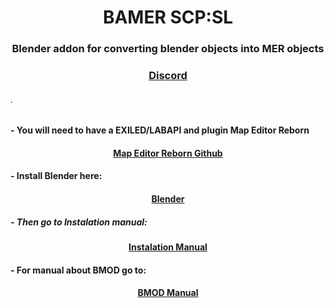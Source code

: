 <h1 align="center">BAMER SCP:SL </h1>


<h3 align="center"> Blender addon for converting blender objects into MER objects</h3>


<h3 align="center" ><a href="https://discord.gg/zfhqTnqc">
      Discord
</a></h3>



<h6>  . </h6>


<h4>  - You will need to have a EXILED/LABAPI and plugin Map Editor Reborn </h4>

 <h4 align="center">     <a   href="https://github.com/Michal78900/MapEditorReborn/tree/main?tab=readme-ov-file">Map Editor Reborn Github</a>    </h4>

<h4>  - Install Blender here: </h4>


 <h4 align="center"><a   href="https://www.blender.org/download">Blender</a> </h4>

<h5>  - Then go to Instalation manual: </h5>


 <h4 align="center"> <a   href="https://github.com/spyraze/BMOD-SCPSL/blob/main/Installation_BMOD.pdf">Instalation Manual</a> </h4>

<h4> - For manual about BMOD go to: </h4>


<h4 align="center"> <a   href="https://github.com/spyraze/BMOD-SCPSL/blob/main/Manual_BMOD.pdf">BMOD Manual</a> </h4>







